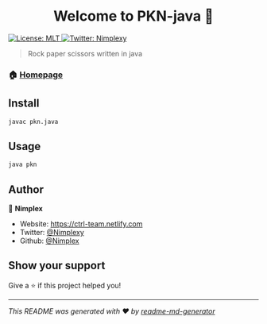 <h1 align="center">Welcome to PKN-java 👋</h1>
<p>
  <a href="#" target="_blank">
    <img alt="License: MLT" src="https://img.shields.io/badge/License-MLT-yellow.svg" />
  </a>
  <a href="https://twitter.com/Nimplexy" target="_blank">
    <img alt="Twitter: Nimplexy" src="https://img.shields.io/twitter/follow/Nimplexy.svg?style=social" />
  </a>
</p>

> Rock paper scissors written in java

### 🏠 [Homepage](https://github.com/ctrl-team/PKN-java)

## Install

```sh
javac pkn.java
```

## Usage

```sh
java pkn
```

## Author

👤 **Nimplex**

- Website: https://ctrl-team.netlify.com
- Twitter: [@Nimplexy](https://twitter.com/Nimplexy)
- Github: [@Nimplex](https://github.com/Nimplex)

## Show your support

Give a ⭐️ if this project helped you!

---

_This README was generated with ❤️ by [readme-md-generator](https://github.com/kefranabg/readme-md-generator)_
